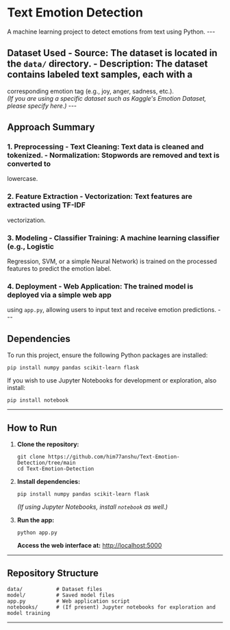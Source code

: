 # Text Emotion Detection 
A machine learning project to detect emotions from text using Python. --- 
## Dataset Used - **Source:** The dataset is located in the `data/` directory. - **Description:** The dataset contains labeled text samples, each with a 
corresponding emotion tag (e.g., joy, anger, sadness, etc.).   
*(If you are using a specific dataset such as Kaggle's Emotion Dataset, 
please specify here.)* --- 
## Approach Summary 
### 1. Preprocessing - **Text Cleaning:** Text data is cleaned and tokenized. - **Normalization:** Stopwords are removed and text is converted to 
lowercase. 
### 2. Feature Extraction - **Vectorization:** Text features are extracted using TF-IDF 
vectorization. 
### 3. Modeling - **Classifier Training:** A machine learning classifier (e.g., Logistic 
Regression, SVM, or a simple Neural Network) is trained on the processed 
features to predict the emotion label. 
### 4. Deployment - **Web Application:** The trained model is deployed via a simple web app 
using `app.py`, allowing users to input text and receive emotion 
predictions. --- 
## Dependencies 
To run this project, ensure the following Python packages are installed: 
``` 
pip install numpy pandas scikit-learn flask 
``` 
If you wish to use Jupyter Notebooks for development or exploration, also 
install: 
``` 
pip install notebook 
``` 
 --- 
 
## How to Run 
 
1. **Clone the repository:** 
 
   ``` 
   git clone https://github.com/him77anshu/Text-Emotion-Detection/tree/main
   cd Text-Emotion-Detection 
   ``` 
 
2. **Install dependencies:** 
 
   ``` 
   pip install numpy pandas scikit-learn flask 
   ``` 
   *(If using Jupyter Notebooks, install `notebook` as well.)* 
 
3. **Run the app:** 
 
   ``` 
   python app.py 
   ``` 
 
   **Access the web interface at:** 
[http://localhost:5000](http://localhost:5000) 
 --- 
 
## Repository Structure 
 
``` 
data/           # Dataset files 
model/          # Saved model files 
app.py          # Web application script 
notebooks/      # (If present) Jupyter notebooks for exploration and 
model training 
``` 
 ---
